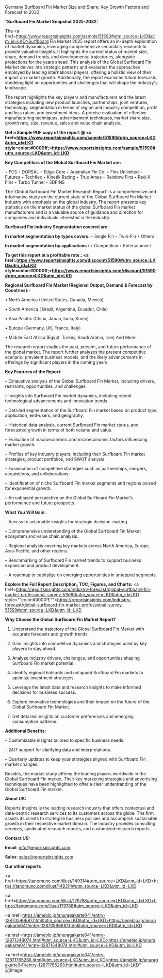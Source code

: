 Germany Surfboard Fin Market Size and Share: Key Growth Factors and Forecast to 2032

"<strong>Surfboard Fin Market Snapshot 2025-2032:</strong>

The <a href=https://www.reportsinsights.com/sample/51590#utm_source=LKD&utm_id=LKD>Surfboard Fin Market</a> 2025 report offers an in-depth exploration of market dynamics, leveraging comprehensive secondary research to provide valuable insights. It highlights the current status of market size, share, demand trends, and developmental trajectories, alongside projections for the years ahead. This analysis of the Global Surfboard Fin Market delves into strategic patterns and evaluates the approaches employed by leading international players, offering a holistic view of their impact on market growth. Additionally, the report examines future forecasts, shedding light on opportunities and challenges that will shape the industry's landscape.

The report highlights the key players and manufacturers and the latest strategies including new product launches, partnerships, joint ventures, technology, segmentation in terms of region and industry competition, profit and loss ration, and investment ideas. A precise evaluation of effective manufacturing techniques, advertisement techniques, market share size, growth rate, size, revenue, sales and value chain analysis.

<strong>Get a Sample PDF copy of the report @ <a href=https://www.reportsinsights.com/sample/51590#utm_source=LKD&utm_id=LKD style=color:#0000ff;>https://www.reportsinsights.com/sample/51590#utm_source=LKD&utm_id=LKD</a></strong>

<strong>Key Competitors of the Global Surfboard Fin Market are:</strong>

‣ FCS
‣ DORSAL
‣ Edge-Core
‣ Australian Fin Co.
‣ Fins Unlimited
‣ Futures
‣ Techflex
‣ Kinetik Racing
‣ True Ames
‣ Rainbow Fins
‣ Red-X Fins
‣ Turbo Tunnel
‣ 3DFINS

The ‘Global Surfboard Fin Market Research Report’ is a comprehensive and informative study on the current state of the Global Surfboard Fin Market industry with emphasis on the global industry. The report presents key statistics on the market status of the global Surfboard Fin market manufacturers and is a valuable source of guidance and direction for companies and individuals interested in the industry.

<strong>Surfboard Fin Industry Segmentation covered are:</strong>

<strong>In market segmentation by types covers: </strong> 
‣ Single Fin
‣ Twin-Fin
‣ Others

<strong>In market segmentation by applications :</strong> 
‣ Competition
‣ Entertainment

<strong>To get this report at a profitable rate.: <a href=https://www.reportsinsights.com/discount/51590#utm_source=LKD&utm_id=LKD style=color:#0000ff;>https://www.reportsinsights.com/discount/51590#utm_source=LKD&utm_id=LKD</a></strong>

<strong>Regional Surfboard Fin Market (Regional Output, Demand &amp; Forecast by Countries):-</strong>

• North America (United States, Canada, Mexico)

• South America ( Brazil, Argentina, Ecuador, Chile)

• Asia Pacific (China, Japan, India, Korea)

• Europe (Germany, UK, France, Italy)

• Middle East Africa (Egypt, Turkey, Saudi Arabia, Iran) And More.

The research report studies the past, present, and future performance of the global market. The report further analyzes the present competitive scenario, prevalent business models, and the likely advancements in offerings by significant players in the coming years.

<strong>Key Features of the Report:</strong>

– Exhaustive analysis of the Global Surfboard Fin Market, including drivers, restraints, opportunities, and challenges.

– Insights into Surfboard Fin market dynamics, including recent technological advancements and innovation trends.

– Detailed segmentation of the Surfboard Fin market based on product type, application, end-users, and geography.

– Historical data analysis, current Surfboard Fin market status, and forecasted growth in terms of both volume and value.

– Evaluation of macroeconomic and microeconomic factors influencing market growth.

– Profiles of key industry players, including their Surfboard Fin market strategies, product portfolios, and SWOT analysis.

– Examination of competitive strategies such as partnerships, mergers, acquisitions, and collaborations.

– Identification of niche Surfboard Fin market segments and regions poised for exponential growth.

– An unbiased perspective on the Global Surfboard Fin Market’s performance and future prospects.

<strong>What You Will Gain:</strong>

– Access to actionable insights for strategic decision-making.

– Comprehensive understanding of the Global Surfboard Fin Market ecosystem and value chain analysis.

– Regional analysis covering key markets across North America, Europe, Asia-Pacific, and other regions.

– Benchmarking of Surfboard Fin market trends to support business expansion and product development.

– A roadmap to capitalize on emerging opportunities in untapped segments.

<strong>Explore the Full Report Description, TOC, Figures, and Charts:</strong>
<a href=https://reportsinsights.com/industry-forecast/global-surfboard-fin-market-professional-survey-51590#utm_source=LKD&utm_id=LKD style=""color:#0000ff;"">https://reportsinsights.com/industry-forecast/global-surfboard-fin-market-professional-survey-51590#utm_source=LKD&utm_id=LKD</a>

<strong>Why Choose the Global Surfboard Fin Market Report?</strong>

1. Understand the trajectory of the Global Surfboard Fin Market with accurate forecasts and growth trends.

2. Gain insights into competitive dynamics and strategies used by key players to stay ahead.

3. Analyze industry drivers, challenges, and opportunities shaping Surfboard Fin market potential.

4. Identify regional hotspots and untapped Surfboard Fin markets to optimize investment strategies.

5. Leverage the latest data and research insights to make informed decisions for business success.

6. Explore innovative technologies and their impact on the future of the Global Surfboard Fin Market.

7. Get detailed insights on customer preferences and emerging consumption patterns.

<strong>Additional Benefits:</strong>

– Customizable insights tailored to specific business needs.

– 24/7 support for clarifying data and interpretations.

– Quarterly updates to keep your strategies aligned with Surfboard Fin market changes.

Besides, the market study affirms the leading players worldwide in the Global Surfboard Fin market. Their key marketing strategies and advertising techniques have been highlighted to offer a clear understanding of the Global Surfboard Fin market.

<strong><strong>About US</strong>:</strong>

Reports Insights is the leading research industry that offers contextual and data-centric research services to its customers across the globe. The firm assists its clients to strategize business policies and accomplish sustainable growth in their respective market domain. The industry provides consulting services, syndicated research reports, and customized research reports.

<strong>Contact US:</strong>

<p class=><b>Email:</b> <a href=mailto:info@reportsinsights.com>info@reportsinsights.com</a></p>
<p class=><b>Sales:</b> <a href=mailto:sales@reportsinsights.com>sales@reportsinsights.com</a></p>

<strong>Our other reports</strong>

<a href=https://tanomuno.com/illust/149314#utm_source=LKD&utm_id=LKD>https://tanomuno.com/illust/149314#utm_source=LKD&utm_id=LKD</a>

<a href=https://tanomuno.com/illust/179788#utm_source=LKD&utm_id=LKD>https://tanomuno.com/illust/179788#utm_source=LKD&utm_id=LKD</a>

<a href=https://ameblo.jp/anuragakarte041/entry-12870596687.html#utm_source=LKD&utm_id=LKD>https://ameblo.jp/anuragakarte041/entry-12870596687.html#utm_source=LKD&utm_id=LKD</a>

<a href=https://ameblo.jp/anuragakarte041/entry-12871348074.html#utm_source=LKD&utm_id=LKD>https://ameblo.jp/anuragakarte041/entry-12871348074.html#utm_source=LKD&utm_id=LKD</a>

<a href=https://ameblo.jp/anuragakarte041/entry-12871765268.html#utm_source=LKD&utm_id=LKD>https://ameblo.jp/anuragakarte041/entry-12871765268.html#utm_source=LKD&utm_id=LKD</a>"
![image](https://github.com/user-attachments/assets/f701ea7c-b34b-401c-b48c-b04f9193ba04)
